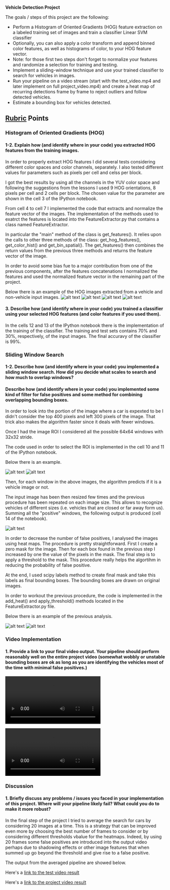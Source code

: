 **Vehicle Detection Project**

The goals / steps of this project are the following:

* Perform a Histogram of Oriented Gradients (HOG) feature extraction on a labeled training set of images and train a classifier Linear SVM classifier
* Optionally, you can also apply a color transform and append binned color features, as well as histograms of color, to your HOG feature vector. 
* Note: for those first two steps don't forget to normalize your features and randomize a selection for training and testing.
* Implement a sliding-window technique and use your trained classifier to search for vehicles in images.
* Run your pipeline on a video stream (start with the test_video.mp4 and later implement on full project_video.mp4) and create a heat map of recurring detections frame by frame to reject outliers and follow detected vehicles.
* Estimate a bounding box for vehicles detected.

[//]: # (Image References)
[image1]: ./output_images/vehicle_image.jpg
[image2]: ./output_images/hog_vehicle_image.jpg
[image3]: ./output_images/non_vehicle_image.jpg
[image4]: ./output_images/hog_non_vehicle_image.jpg
[image5]: ./output_images/sliding_window_original_image.jpg
[image6]: ./output_images/sliding_window_grid_image.jpg
[image7]: ./output_images/reduced_false_positive_image.jpg
[image8]: ./output_images/heatmap_image.jpg
[image9]: ./output_images/reduced_false_from_heatmap.jpg
[video1]: ./test_video_output.mp4
[video2]: ./test_video_output_ave.mp4
[video3]: ./project_video_output.mp4
[video4]: ./project_video_output_ave.mp4

## [Rubric](https://review.udacity.com/#!/rubrics/513/view) Points

### Histogram of Oriented Gradients (HOG)

#### 1-2. Explain how (and identify where in your code) you extracted HOG features from the training images.

In order to properly extract HOG features I did several tests considering different color spaces and color channels, separately. I also tested different values for parameters such as pixels per cell and celss per block. 

I got the best results by using all the channels in the YUV color space and following the suggestions from the lessons I used 9 HOG orientations, 8 pixels per cell and 2 cells per block. The chosen value for the parameter are shown in the cell 3 of the IPython notebook. 

From cell 4 to cell 7 I implemented the code that extracts and normalize the feature vector of the images.
The implementation of the methods used to exatrct the features is located into the FeatureExtractor.py that contains a class named FeatureExtractor.

In particular the "main" method of the class is get_features(). It relies upon the calls to other three methods of the class: get_hog_features(), get_color_hist() and get_bin_spatial(). The get_features() then combines the return values from the previous three methods and returns the feature vector of the image.

In order to avoid some bias fue to a major contribution from one of the previous components, after the features concatenations I normalized the features and used the normalized feature vector in the remaining part of the project.

Below there is an example of the HOG images extracted from a vehicle and non-vehicle input images.
![alt text][image1]
![alt text][image2]
![alt text][image3]
![alt text][image4]

#### 3. Describe how (and identify where in your code) you trained a classifier using your selected HOG features (and color features if you used them).

In the cells 12 and 13 of the IPython notebook there is the implementation of the training of the classifier. 
The training and test sets contains 70% and 30%, respectively, of the input images. The final accuravy of the classifier is 99%.


### Sliding Window Search

#### 1-2. Describe how (and identify where in your code) you implemented a sliding window search.  How did you decide what scales to search and how much to overlap windows?
#### Describe how (and identify where in your code) you implemented some kind of filter for false positives and some method for combining overlapping bounding boxes.

In order to look into the portion of the image where a car is expexted to be I didn't consider the top 400 pixels and left 300 pixels of the image. That trick also makes the algorithm faster since it deals with fewer windows.

Once I had the image ROI I considered all the possible 64x64 windows with 32x32 stride.

The code used in order to select the ROI is implemented in the cell 10 and 11 of the IPython notebook.

Below there is an example.

![alt text][image5]
![alt text][image6]


Then, for each window in the above images, the algorithm predicts if it is a vehicle image or not. 

The input image has been then resized few times and the previous procedure has been repeated on each image size. This allows to recognize vehicles of different sizes (i.e. vehicles that are closed or far away form us). Summing all the "positive" windows, the following output is produced (cell 14 of the notebook).

![alt text][image7]


In order to decrease the number of false positives, I analysed the images using heat maps. The procedure is pretty straightforward. First I create a zero mask for the image. Then for each box found in the previous step I increased by one the value of the pixels in the mask. The final step is to apply a threshold to the mask. This procedure really helps the algortihm in reducing the probability of false positive.

At the end, I used scipy labels method to create final mask and take this labels as final bounding boxes. The bounding boxes are drawn on original images. 

In order to workout the previous procedure, the code is implemented in the add_heat() and apply_threshold() methods located in the FeatureExtractor.py file.

Below there is an example of the previous analysis.

![alt text][image8]
![alt text][image9]


### Video Implementation

#### 1. Provide a link to your final video output.  Your pipeline should perform reasonably well on the entire project video (somewhat wobbly or unstable bounding boxes are ok as long as you are identifying the vehicles most of the time with minimal false positives.)

![Here's a link to the test video result][video1]

![Here's a link to the project video result][video3]


### Discussion

#### 1. Briefly discuss any problems / issues you faced in your implementation of this project.  Where will your pipeline likely fail?  What could you do to make it more robust?

In the final step of the project I tried to average the search for cars by considering 20 images at a time. This is a strategy that can be improved even more by choosing the best number of frames to consider or by considering different thresholds vbalue for the heatmaps. Indeed, by using 20 frames some false positives are introduced into the output video perhaps due to shadowing effects or other image features that when summed up go beyond the threshold and give rise to a false positive.

The output from the averaged pipeline are showed below.

Here's a [link to the test video result](./test_video_output_ave.mp4)

Here's a [link to the project video result](./project_video_output_ave.mp4)






